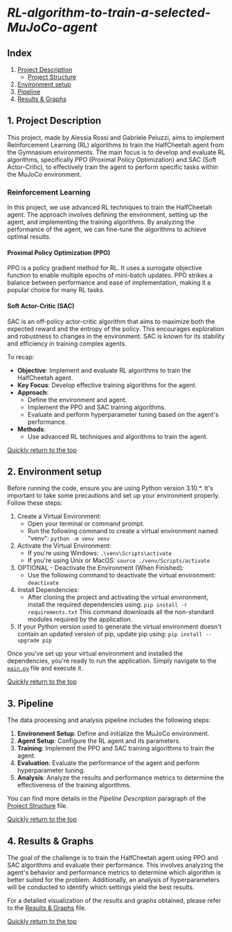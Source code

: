 # **_RL-algorithm-to-train-a-selected-MuJoCo-agent_**

## Index

1. [Project Description](#1-project-description)
   - [Project Structure](./myLib/Project_Structure.md)
2. [Environment setup](#2-environment-setup)
3. [Pipeline](#4-pipeline)
4. [Results & Graphs](#5-results--graphs)


## 1. Project Description
This project, made by Alessia Rossi and Gabriele Peluzzi, aims to implement Reinforcement Learning (RL) algorithms to train the HalfCheetah agent from the Gymnasium environments. The main focus is to develop and evaluate RL algorithms, specifically PPO (Proximal Policy Optimization) and SAC (Soft Actor-Critic), to effectively train the agent to perform specific tasks within the MuJoCo environment.

### Reinforcement Learning
In this project, we use advanced RL techniques to train the HalfCheetah agent. The approach involves defining the environment, setting up the agent, and implementing the training algorithms. By analyzing the performance of the agent, we can fine-tune the algorithms to achieve optimal results.

#### Proximal Policy Optimization (PPO)
PPO is a policy gradient method for RL. It uses a surrogate objective function to enable multiple epochs of mini-batch updates. PPO strikes a balance between performance and ease of implementation, making it a popular choice for many RL tasks.

#### Soft Actor-Critic (SAC)
SAC is an off-policy actor-critic algorithm that aims to maximize both the expected reward and the entropy of the policy. This encourages exploration and robustness to changes in the environment. SAC is known for its stability and efficiency in training complex agents.

To recap:
- **Objective**: Implement and evaluate RL algorithms to train the HalfCheetah agent.
- **Key Focus**: Develop effective training algorithms for the agent.
- **Approach**:
  - Define the environment and agent.
  - Implement the PPO and SAC training algorithms.
  - Evaluate and perform hyperparameter tuning based on the agent's performance.
- **Methods**:
  - Use advanced RL techniques and algorithms to train the agent.

[Quickly return to the top](#rl-algorithm-to-train-a-selected-mujoco-agent)

## **2. Environment setup**
Before running the code, ensure you are using Python version 3.10.*. It's important to take some precautions and set up your environment properly. Follow these steps:
1. Create a Virtual Environment:
   - Open your terminal or command prompt.
   - Run the following command to create a virtual environment named "venv": `python -m venv venv`
2. Activate the Virtual Environment:
   - If you're using Windows: `.\venv\Scripts\activate`
   - If you're using Unix or MacOS: `source ./venv/Scripts/activate`
3. OPTIONAL - Deactivate the Environment (When Finished):
   - Use the following command to deactivate the virtual environment: `deactivate`
4. Install Dependencies:
   - After cloning the project and activating the virtual environment, install the required dependencies using: `pip install -r requirements.txt`
     This command downloads all the non-standard modules required by the application.
5. If your Python version used to generate the virtual environment doesn't contain an updated version of pip, update pip using: `pip install --upgrade pip`

Once you've set up your virtual environment and installed the dependencies, you're ready to run the application. Simply navigate to the [`main.py`](main.py) file and execute it.

[Quickly return to the top](#rl-algorithm-to-train-a-selected-mujoco-agent)

## **3. Pipeline**
The data processing and analysis pipeline includes the following steps:
1. **Environment Setup**: Define and initialize the MuJoCo environment.
2. **Agent Setup**: Configure the RL agent and its parameters.
3. **Training**: Implement the PPO and SAC training algorithms to train the agent.
4. **Evaluation**: Evaluate the performance of the agent and perform hyperparameter tuning.
5. **Analysis**: Analyze the results and performance metrics to determine the effectiveness of the training algorithms.

You can find more details in the _Pipeline Description_ paragraph of the [Project Structure]( ) file.

[Quickly return to the top](#rl-algorithm-to-train-a-selected-mujoco-agent)

## **4. Results & Graphs**
The goal of the challenge is to train the HalfCheetah agent using PPO and SAC algorithms and evaluate their performance. This involves analyzing the agent's behavior and performance metrics to determine which algorithm is better suited for the problem. Additionally, an analysis of hyperparameters will be conducted to identify which settings yield the best results.

For a detailed visualization of the results and graphs obtained, please refer to the [Results & Graphs]() file.

[Quickly return to the top](#rl-algorithm-to-train-a-selected-mujoco-agent)